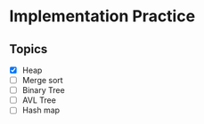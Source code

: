 # Implementation Practice

## Topics
- [x] Heap
- [ ] Merge sort
- [ ] Binary Tree
- [ ] AVL Tree
- [ ] Hash map
